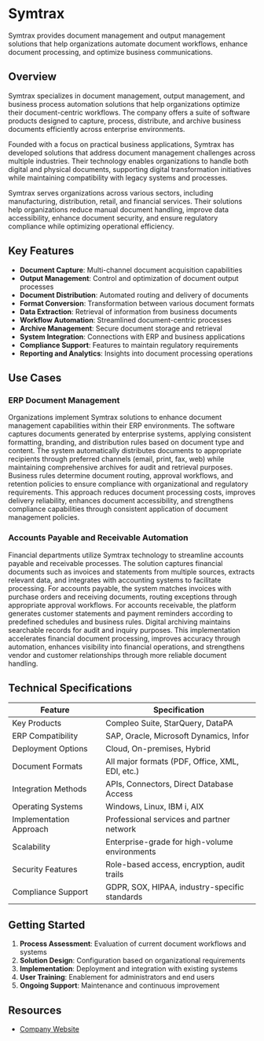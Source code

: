 # Symtrax

Symtrax provides document management and output management solutions that help organizations automate document workflows, enhance document processing, and optimize business communications.

## Overview

Symtrax specializes in document management, output management, and business process automation solutions that help organizations optimize their document-centric workflows. The company offers a suite of software products designed to capture, process, distribute, and archive business documents efficiently across enterprise environments.

Founded with a focus on practical business applications, Symtrax has developed solutions that address document management challenges across multiple industries. Their technology enables organizations to handle both digital and physical documents, supporting digital transformation initiatives while maintaining compatibility with legacy systems and processes.

Symtrax serves organizations across various sectors, including manufacturing, distribution, retail, and financial services. Their solutions help organizations reduce manual document handling, improve data accessibility, enhance document security, and ensure regulatory compliance while optimizing operational efficiency.

## Key Features

- **Document Capture**: Multi-channel document acquisition capabilities
- **Output Management**: Control and optimization of document output processes
- **Document Distribution**: Automated routing and delivery of documents
- **Format Conversion**: Transformation between various document formats
- **Data Extraction**: Retrieval of information from business documents
- **Workflow Automation**: Streamlined document-centric processes
- **Archive Management**: Secure document storage and retrieval
- **System Integration**: Connections with ERP and business applications
- **Compliance Support**: Features to maintain regulatory requirements
- **Reporting and Analytics**: Insights into document processing operations

## Use Cases

### ERP Document Management

Organizations implement Symtrax solutions to enhance document management capabilities within their ERP environments. The software captures documents generated by enterprise systems, applying consistent formatting, branding, and distribution rules based on document type and content. The system automatically distributes documents to appropriate recipients through preferred channels (email, print, fax, web) while maintaining comprehensive archives for audit and retrieval purposes. Business rules determine document routing, approval workflows, and retention policies to ensure compliance with organizational and regulatory requirements. This approach reduces document processing costs, improves delivery reliability, enhances document accessibility, and strengthens compliance capabilities through consistent application of document management policies.

### Accounts Payable and Receivable Automation

Financial departments utilize Symtrax technology to streamline accounts payable and receivable processes. The solution captures financial documents such as invoices and statements from multiple sources, extracts relevant data, and integrates with accounting systems to facilitate processing. For accounts payable, the system matches invoices with purchase orders and receiving documents, routing exceptions through appropriate approval workflows. For accounts receivable, the platform generates customer statements and payment reminders according to predefined schedules and business rules. Digital archiving maintains searchable records for audit and inquiry purposes. This implementation accelerates financial document processing, improves accuracy through automation, enhances visibility into financial operations, and strengthens vendor and customer relationships through more reliable document handling.

## Technical Specifications

| Feature | Specification |
|---------|---------------|
| Key Products | Compleo Suite, StarQuery, DataPA |
| ERP Compatibility | SAP, Oracle, Microsoft Dynamics, Infor |
| Deployment Options | Cloud, On-premises, Hybrid |
| Document Formats | All major formats (PDF, Office, XML, EDI, etc.) |
| Integration Methods | APIs, Connectors, Direct Database Access |
| Operating Systems | Windows, Linux, IBM i, AIX |
| Implementation Approach | Professional services and partner network |
| Scalability | Enterprise-grade for high-volume environments |
| Security Features | Role-based access, encryption, audit trails |
| Compliance Support | GDPR, SOX, HIPAA, industry-specific standards |

## Getting Started

1. **Process Assessment**: Evaluation of current document workflows and systems
2. **Solution Design**: Configuration based on organizational requirements
3. **Implementation**: Deployment and integration with existing systems
4. **User Training**: Enablement for administrators and end users
5. **Ongoing Support**: Maintenance and continuous improvement

## Resources

- [Company Website](https://www.symtrax.com/)
